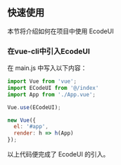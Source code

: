 ## 快速使用

本节将介绍如何在项目中使用 EcodeUI

### 在vue-cli中引入EcodeUI

在 main.js 中写入以下内容：

```javascript
import Vue from 'vue';
import ECodeUI from '@/index'
import App from './App.vue';

Vue.use(ECodeUI);

new Vue({
  el: '#app',
  render: h => h(App)
});
```

以上代码便完成了 EcodeUI 的引入。